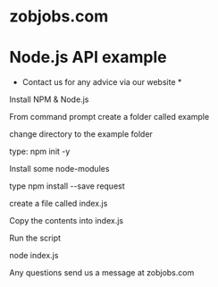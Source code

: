 # zobjobs.com 

# Node.js API example 

* Contact us for any advice via our website *


Install NPM & Node.js

From command prompt create a folder called example

change directory to the example folder

type: npm init -y


Install some node-modules 

type npm install --save request

create a file called index.js

Copy the contents into index.js

Run the script

node index.js


Any questions send us a message at zobjobs.com






